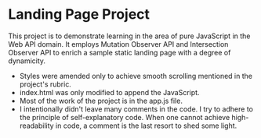 # Landing Page Project

This project is to demonstrate learning in the area of pure JavaScript in the Web API domain. It employs Mutation Observer API and Intersection Observer API to enrich a sample static landing page with a degree of dynamicity.

- Styles were amended only to achieve smooth scrolling mentioned in the project's rubric.
- index.html was only modified to append the JavaScript.
- Most of the work of the project is in the app.js file.
- I intentionally didn't leave many comments in the code. I try to adhere to the principle of self-explanatory code. When one cannot achieve high-readability in code, a comment is the last resort to shed some light.
